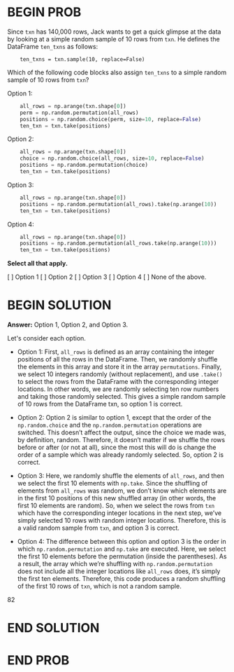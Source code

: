 # BEGIN PROB

Since `txn` has 140,000 rows, Jack wants to get a quick glimpse at the
data by looking at a simple random sample of 10 rows from `txn`. He
defines the DataFrame `ten_txns` as follows:

        ten_txns = txn.sample(10, replace=False)

Which of the following code blocks also assign `ten_txns` to a simple
random sample of 10 rows from `txn`?

Option 1:

```py
    all_rows = np.arange(txn.shape[0])
    perm = np.random.permutation(all_rows)
    positions = np.random.choice(perm, size=10, replace=False)
    ten_txn = txn.take(positions)
```

Option 2:

```py
    all_rows = np.arange(txn.shape[0])
    choice = np.random.choice(all_rows, size=10, replace=False)
    positions = np.random.permutation(choice)
    ten_txn = txn.take(positions)
```

Option 3:

```py
    all_rows = np.arange(txn.shape[0])
    positions = np.random.permutation(all_rows).take(np.arange(10))
    ten_txn = txn.take(positions)
```

Option 4:
```py
    all_rows = np.arange(txn.shape[0])
    positions = np.random.permutation(all_rows.take(np.arange(10)))
    ten_txn = txn.take(positions)
```

**Select all that apply.**

[ ] Option 1
[ ] Option 2
[ ] Option 3
[ ] Option 4
[ ] None of the above.

# BEGIN SOLUTION
**Answer:** Option 1, Option 2, and Option 3.

Let's consider each option.

- Option 1: First, `all_rows` is defined as an array containing the integer positions of all the rows in the DataFrame. Then, we randomly shuffle the elements in this array and store it in the array `permutations`. Finally, we select 10 integers randomly (without replacement), and use `.take()` to select the rows from the DataFrame with the corresponding integer locations. In other words, we are randomly selecting ten row numbers and taking those randomly selected. This gives a simple random sample of 10 rows from the DataFrame txn, so option 1 is correct.

- Option 2: Option 2 is similar to option 1, except that the order of the `np.random.choice` and the `np.random.permutation` operations are switched. This doesn’t affect the output, since the choice we made was, by definition, random. Therefore, it doesn’t matter if we shuffle the rows before or after (or not at all), since the most this will do is change the order of a sample which was already randomly selected. So, option 2 is correct.

- Option 3: Here, we randomly shuffle the elements of `all_rows`, and then we select the first 10 elements with `np.take`. Since the shuffling of elements from `all_rows` was random, we don’t know which elements are in the first 10 positions of this new shuffled array (in other words, the first 10 elements are random). So, when we select the rows from `txn` which have the corresponding integer locations in the next step, we’ve simply selected 10 rows with random integer locations. Therefore, this is a valid random sample from `txn`, and option 3 is correct.

- Option 4: The difference between this option and option 3 is the order in which `np.random.permutation` and `np.take` are executed. Here, we select the first 10 elements before the permutation (inside the parentheses). As a result, the array which we’re shuffling with `np.random.permutation` does not include all the integer locations like `all_rows` does, it’s simply the first ten elements. Therefore, this code produces a random shuffling of the first 10 rows of `txn`, which is not a random sample.

<average>82</average>


# END SOLUTION

# END PROB